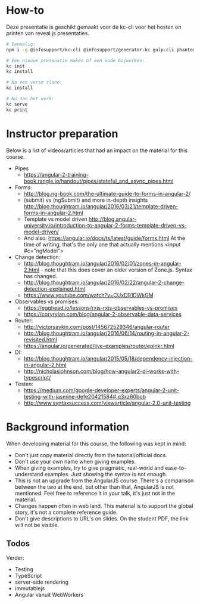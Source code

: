 # How-to

Deze presentatie is geschikt gemaakt voor de kc-cli voor het hosten en printen van reveal.js presentaties.

```bash
# Eenmalig:
npm i -g @infosupport/kc-cli @infosupport/generator-kc gulp-cli phantomjs-prebuilt yo bower

# Een nieuwe presenatie maken of een oude bijwerken:
kc init
kc install

# Na een verse clone:
kc install

# Nu aan het werk:
kc serve
kc print
```

# Instructor preparation

Below is a list of videos/articles that had an impact on the material for this course.

* Pipes
  * https://angular-2-training-book.rangle.io/handout/pipes/stateful_and_async_pipes.html
* Forms:
  * http://blog.ng-book.com/the-ultimate-guide-to-forms-in-angular-2/
  * (submit) vs (ngSubmit) and more in-depth insights
    http://blog.thoughtram.io/angular/2016/03/21/template-driven-forms-in-angular-2.html 
  * Template vs model driven
    http://blog.angular-university.io/introduction-to-angular-2-forms-template-driven-vs-model-driven/
  * And also: https://angular.io/docs/ts/latest/guide/forms.html
    At the time of writing, that's the only one that actually mentions <input #c="ngModel">
* Change detection: 
  * http://blog.thoughtram.io/angular/2016/02/01/zones-in-angular-2.html - note that this does cover an older version of Zone.js. Syntax has changed.
  * http://blog.thoughtram.io/angular/2016/02/22/angular-2-change-detection-explained.html
  * https://www.youtube.com/watch?v=CUxD91DWkGM
* Observables vs promises:
  * https://egghead.io/lessons/rxjs-rxjs-observables-vs-promises
  * https://coryrylan.com/blog/angular-2-observable-data-services
* Router:
  * http://victorsavkin.com/post/145672529346/angular-router
  * http://blog.thoughtram.io/angular/2016/06/14/routing-in-angular-2-revisited.html
  * https://angular.io/generated/live-examples/router/eplnkr.html
* DI:
  * http://blog.thoughtram.io/angular/2015/05/18/dependency-injection-in-angular-2.html
  * http://nicholasjohnson.com/blog/how-angular2-di-works-with-typescript/
* Testen:
  * https://medium.com/google-developer-experts/angular-2-unit-testing-with-jasmine-defe20421584#.q3xz60bob
  * http://www.syntaxsuccess.com/viewarticle/angular-2.0-unit-testing

# Background information

When developing material for this course, the following was kept in mind:

* Don't just copy material directly from the tutorial/official docs.
* Don't use your own name when giving examples.
* When giving examples, try to give pragmatic, real-world and ease-to-understand examples. Just showing the syntax is not enough.
* This is not an upgrade from the AngularJS course. There's a comparison between the two at the end, but other than that, AngularJS is not mentioned. Feel free to reference it in your talk, it's just not in the material.
* Changes happen often in web land. This material is to support the global story, it's not a complete reference guide.
* Don't give descriptions to URL's on slides. On the student PDF, the link will not be visible.

## Todos

Verder: 
* Testing
* TypeScript
* server-side rendering
* immutablejs
* Angular vanuit WebWorkers